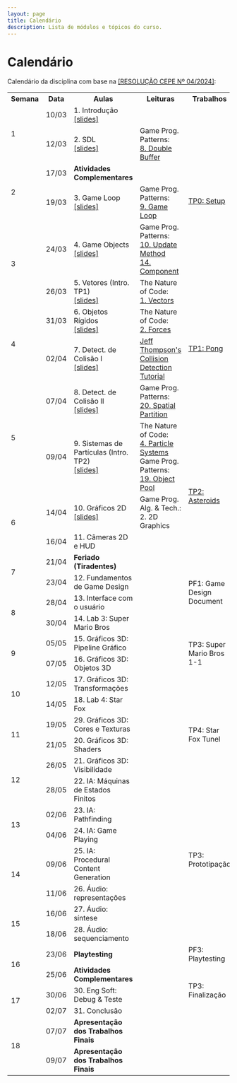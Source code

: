 ```yaml
---
layout: page
title: Calendário
description: Lista de módulos e tópicos do curso.
---
```


# Calendário

Calendário da disciplina com base na [[RESOLUÇÃO CEPE Nº 04/2024]](https://ufmg.br/storage/a/f/3/a/af3a8d2b58d73e8ae287c7f7ccb0d6a2_17324557300295_624904561.pdf):


<!-- {% for module in site.modules %}
{{ module }}
{% endfor %} -->

<table>
  <tr>
    <th>Semana</th>
    <th>Data</th>
    <th>Aulas</th>
    <th>Leituras</th>
    <th>Trabalhos</th>
  </tr>

  <!-- Semana 1 -->
  <tr>
    <td rowspan="2">1</td>
    <td>10/03</td>
    <td>1. Introdução<br><a href="{{ 'assets/slides/A01-introducao.pdf' | relative_url }}">[slides]</a></td>
    <td></td>
    <td></td>
  </tr>
  <tr>
    <td>12/03</td>
    <td>2. SDL<br><a href="{{ 'assets/slides/A02-sdl.pdf' | relative_url }}">[slides]</a></td>
    <td>Game Prog. Patterns:<br><a href="https://gameprogrammingpatterns.com/double-buffer.html">8. Double Buffer</a></td>
    <td rowspan="4">
    <a href="{{ '/avaliacoes/tp0-config-inicial' | relative_url }}">TP0: Setup</a>
    </td>
  </tr>

  <!-- Semana 2 -->
  <tr>
    <td rowspan="2">2</td>
    <td>17/03</td>
    <td><b>Atividades Complementares</b></td>
    <td></td>
  </tr>
  <tr>
    <td>19/03</td>
    <td>3. Game Loop<br><a href="{{ 'assets/slides/A03-game-loop.pdf' | relative_url }}">[slides]</a></td>
    <td>Game Prog. Patterns:<br><a href="https://gameprogrammingpatterns.com/game-loop.html">9. Game Loop</a></td>
  </tr>

  <!-- Semana 3 -->
  <tr>
    <td rowspan="2">3</td>
    <td>24/03</td>
    <td>4. Game Objects<br><a href="{{ 'assets/slides/A04-game-objects.pdf' | relative_url }}">[slides]</a></td>
    <td>Game Prog. Patterns:<br><a href="https://gameprogrammingpatterns.com/update-method.html">10. Update Method</a><br><a href="https://gameprogrammingpatterns.com/component.html">14. Component</a></td>
  </tr>
  <tr>
    <td>26/03</td>
    <td>5. Vetores (Intro. TP1)<br><a href="{{ 'assets/slides/A05-vetores.pdf' | relative_url }}">[slides]</a></td>
    <td>The Nature of Code:<br><a href="https://natureofcode.com/vectors/">1. Vectors</a></td>
    <td rowspan="4">
      <a href="{{ '/avaliacoes/tp1-pong' | relative_url }}">TP1: Pong</a>
    </td>
  </tr>

  <!-- Semana 4 -->
  <tr>
    <td rowspan="2">4</td>
    <td>31/03</td>
    <td>6. Objetos Rígidos<br><a href="{{ 'assets/slides/A06-rigid-bodies.pdf' | relative_url }}">[slides]</a></td>
    <td>The Nature of Code:<br><a href="https://natureofcode.com/forces/">2. Forces</a></td>
  </tr>
  <tr>
    <td>02/04</td>
    <td>7. Detect. de Colisão I<br><a href="{{ 'assets/slides/A07-colisaoI.pdf' | relative_url }}">[slides]</a></td>
    <td><a href="https://www.jeffreythompson.org/collision-detection/index.php">Jeff Thompson's Collision Detection Tutorial</a></td>
  </tr>

  <!-- Semana 5 -->
  <tr>
    <td rowspan="2">5</td>
    <td>07/04</td>
    <td>8. Detect. de Colisão II<br><a href="{{ 'assets/slides/A08-colisaoII.pdf' | relative_url }}">[slides]</a></td>
    <td>Game Prog. Patterns:<br><a href="https://gameprogrammingpatterns.com/spatial-partition.html">20. Spatial Partition</a></td>
  </tr>
  <tr>
    <td>09/04</td>
    <td>9. Sistemas de Partículas (Intro. TP2)<br><a href="{{ 'assets/slides/A09-particulas.pdf' | relative_url }}">[slides]</a></td>
    <td>The Nature of Code: <br><a href="https://natureofcode.com/particles/">4. Particle Systems</a><br>
    Game Prog. Patterns: <a href="https://gameprogrammingpatterns.com/object-pool.html">19. Object Pool</a></td>
    <td rowspan="4">
      <a href="{{ '/avaliacoes/tp2-asteroids' | relative_url }}">TP2: Asteroids</a>
    </td>
  </tr>

  <!-- Semana 6 -->
  <tr>
    <td rowspan="2">6</td>
    <td>14/04</td>
    <td>10. Gráficos 2D<br><a href="{{ 'assets/slides/A10-graficos2d.pdf' | relative_url }}">[slides]</a></td>
    <td>Game Prog. Alg. & Tech.: 2. 2D Graphics</td>
  </tr>
  <tr>
    <td>16/04</td>
    <td>11. Câmeras 2D e HUD</td>
    <td></td>
  </tr>

  <!-- Semana 7 -->
  <tr>
    <td rowspan="2">7</td>
    <td>21/04</td>
    <td><b>Feriado (Tiradentes)</b></td>
    <td></td>
  </tr>
  <tr>
    <td>23/04</td>
    <td>12. Fundamentos de Game Design</td>
    <td></td>
    <td rowspan="2">
      PF1: Game Design Document
    </td>
  </tr>

  <!-- Semana 8 -->
  <tr>
    <td rowspan="2">8</td>
    <td>28/04</td>
    <td>13. Interface com o usuário</td>
    <td></td>
  </tr>
  <tr>
    <td>30/04</td>
    <td>14. Lab 3: Super Mario Bros</td>
    <td></td>
    <td rowspan="4">
      TP3: Super Mario Bros 1-1
    </td>
  </tr> 

  <!-- Semana 9 -->
  <tr>
    <td rowspan="2">9</td>
    <td>05/05</td>
    <td>15. Gráficos 3D: Pipeline Gráfico</td>
    <td></td>
  </tr>
  <tr>
    <td>07/05</td>
    <td>16. Gráficos 3D: Objetos 3D</td>
    <td></td>
  </tr> 

  <!-- Semana 10 -->
  <tr>
    <td rowspan="2">10</td>
    <td>12/05</td>
    <td>17. Gráficos 3D: Transformações</td>
    <td></td>
  </tr>
  <tr>
    <td>14/05</td>
    <td>18. Lab 4: Star Fox</td>
    <td></td>
    <td rowspan="4">
      TP4: Star Fox Tunel
    </td>
  </tr>

  <!-- Semana 11 -->
  <tr>
    <td rowspan="2">11</td>
    <td>19/05</td>
    <td>29. Gráficos 3D: Cores e Texturas</td>
    <td></td>
  </tr>
  <tr>
    <td>21/05</td>
    <td>20. Gráficos 3D: Shaders</td>
    <td></td>
  </tr>

  <!-- Semana 12 -->
  <tr>
    <td rowspan="2">12</td>
    <td>26/05</td>
    <td>21. Gráficos 3D: Visibilidade</td>
    <td></td>
  </tr>
  <tr>
    <td>28/05</td>
    <td>22. IA: Máquinas de Estados Finitos</td>
    <td></td>
    <td rowspan="7">
      TP3: Prototipação
    </td>
  </tr> 

  <!-- Semana 13 -->
  <tr>
    <td rowspan="2">13</td>
    <td>02/06</td>
    <td>23. IA: Pathfinding</td>
    <td></td>
  </tr>
  <tr>
    <td>04/06</td>
    <td>24. IA: Game Playing</td>
    <td></td>
  </tr>

  <!-- Semana 14 -->
  <tr>
    <td rowspan="2">14</td>
    <td>09/06</td>
    <td>25. IA: Procedural Content Generation</td>
    <td></td>
  </tr>
  <tr>
    <td>11/06</td>
    <td>26. Áudio: representações</td>
    <td></td>
  </tr> 

  <!-- Semana 15 -->
  <tr>
    <td rowspan="2">15</td>
    <td>16/06</td>
    <td>27. Áudio: síntese</td>
    <td></td>
  </tr>
  <tr>
    <td>18/06</td>
    <td>28. Áudio: sequenciamento</td>
    <td></td>
  </tr> 

  <!-- Semana 16 -->
  <tr>
    <td rowspan="2">16</td>
    <td>23/06</td>
    <td><b>Playtesting</b></td>
    <td></td>
    <td>PF3: Playtesting</td>
  </tr>
  <tr>
    <td>25/06</td>
    <td><b>Atividades Complementares</b></td>
    <td></td>
    <td rowspan="3">
      TP3: Finalização
    </td>
  </tr> 

  <!-- Semana 17 -->
  <tr>
    <td rowspan="2">17</td>
    <td>30/06</td>
    <td>30. Eng Soft: Debug & Teste</td>
    <td></td>
  </tr>
  <tr>
    <td>02/07</td>
    <td>31. Conclusão</td>
    <td></td>
  </tr>

  <!-- Semana 18 -->
  <tr>
    <td rowspan="2">18</td>
    <td>07/07</td>
    <td><b>Apresentação dos Trabalhos Finais</b></td>
    <td></td>
    <td></td>
  </tr>
  <tr>
    <td>09/07</td>
    <td><b>Apresentação dos Trabalhos Finais</b></td>
    <td></td>
    <td></td>
  </tr>

</table>
